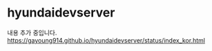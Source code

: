 # hyundaidevserver
내용 추가 중입니다.<br>
https://gayoung914.github.io/hyundaidevserver/status/index_kor.html
